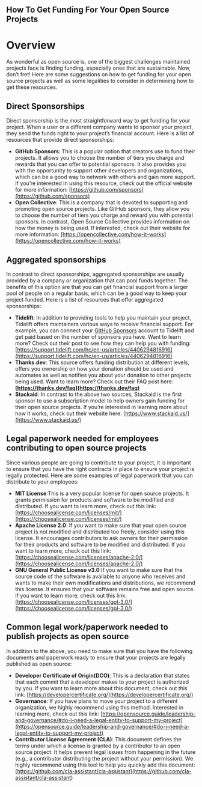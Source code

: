 ## How To Get Funding For Your Open Source Projects

# Overview

As wonderful as open source is, one of the biggest challenges maintained projects face is finding funding, especially ones that are sustainable. Now, don’t fret! Here are some suggestions on how to get funding for your open source projects as well as some legalities to consider in determining how to get these resources.

## Direct Sponsorships

Direct sponsorship is the most straightforward way to get funding for your project. When a user or a different company wants to sponsor your project, they send the funds right to your project’s financial account. Here is a list of resources that provide direct sponsorships:

- **GitHub Sponsors**: This is a popular option that creators use to fund their projects. It allows you to choose the number of tiers you charge and rewards that you can offer to potential sponsors. It also provides you with the opportunity to support other developers and organizations, which can be a good way to network with others and gain more support. If you’re interested in using this resource, check out the official website for more information: [https://github.com/sponsors](https://github.com/sponsors)
- **Open Collective**: This is a company that is devoted to supporting and promoting open source projects. Like GitHub sponsors, they allow you to choose the number of tiers you charge and reward you with potential sponsors. In contrast, Open Source Collective provides information on how the money is being used. If interested, check out their website for more information: [https://opencollective.com/how-it-works](https://opencollective.com/how-it-works)

## Aggregated sponsorships

In contrast to direct sponsorships, aggregated sponsorships are usually provided by a company or organization that can pool funds together. The benefits of this option are that you can get financial support from a larger pool of people on a regular basis, which can be a good way to keep your project funded. Here is a list of resources that offer aggregated sponsorships:

- **Tidelift**: In addition to providing tools to help you maintain your project, Tidelift offers maintainers various ways to receive financial support. For example, you can connect your [GitHub Sponsors](https://tidelift.com/subscription/how-to-connect-tidelift-with-github) account to Tidelift and get paid based on the number of sponsors you have. Want to learn more? Check out their post to see how they can help you with funding: [https://support.tidelift.com/hc/en-us/articles/4406294816916](https://support.tidelift.com/hc/en-us/articles/4406294816916)
- **Thanks.dev**: This source offers funding distribution at different levels, offers you ownership on how your donation should be used and automates as well as notifies you about your donation to other projects being used. Want to learn more? Check out their FAQ post here: **[https://thanks.dev/faq](https://thanks.dev/faq)**
- **Stackaid**: In contrast to the above two sources, Stackaid is the first sponsor to use a subscription model to help owners gain funding for their open source projects. If you’re interested in learning more about how it works, check out their website here: [https://www.stackaid.us/](https://www.stackaid.us/)

## Legal paperwork needed for employees contributing to open source projects

Since various people are going to contribute to your project, it is important to ensure that you have the right contracts in place to ensure your project is legally protected. Here are some examples of legal paperwork that you can distribute to your employees:

- **MIT License**:This is a very popular license for open source projects. It grants permission for products and software to be modified and distributed. If you want to learn more, check out this link: [https://choosealicense.com/licenses/mit/](https://choosealicense.com/licenses/mit/)
- **Apache License 2.0**: If you want to make sure that your open source project is not modified and distributed too freely, consider using this license. It encourages contributors to ask owners for their permission for their products and software to be modified and distributed. If you want to learn more, check out this link: [https://choosealicense.com/licenses/apache-2.0/](https://choosealicense.com/licenses/apache-2.0/)
- **GNU General Public License v3.0**:If you want to make sure that the source code of the software is available to anyone who receives and wants to make their own modifications and distributions, we recommend this license. It ensures that your software remains free and open source. If you want to learn more, check out this link: [https://choosealicense.com/licenses/gpl-3.0/](https://choosealicense.com/licenses/gpl-3.0/)

## Common legal work/paperwork needed to publish projects as open source

In addition to the above, you need to make sure that you have the following documents and paperwork ready to ensure that your projects are legally published as open source:

- **Developer Certificate of Origin(DCO)**: This is a declaration that states that each commit that a developer makes to your project is authorized by you. If you want to learn more about this document, check out this link: [https://developercertificate.org/](https://developercertificate.org/)
- **Governance**: If you have plans to move your project to a different organization, we highly recommend using this method. Interested in learning more, check out this link: [https://opensource.guide/leadership-and-governance/#do-i-need-a-legal-entity-to-support-my-project](https://opensource.guide/leadership-and-governance/#do-i-need-a-legal-entity-to-support-my-project)
- **Contributor License Agreement (CLA)**: This document defines the terms under which a license is granted by a contributor to an open source project. It helps prevent legal issues from happening in the future (e.g., a contributor distributing the project without your permission). We highly recommend using this tool to help you quickly add this document: [https://github.com/cla-assistant/cla-assistant](https://github.com/cla-assistant/cla-assistant)
